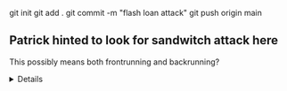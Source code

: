 git init
git add .
git commit -m "flash loan attack"
git push origin main

## Patrick hinted to look for sandwitch attack here

This possibly means both frontrunning and backrunning?

<details>
In a frontrunning scenario, an attacker tries to exploit information about a pending transaction by placing their own transaction ahead of it. In contrast, in a backrunning or sandwich attack, the attacker positions their transactions both before and after the target transaction. This can be done to capitalize on the expected price movement caused by the target transaction.

Both _frontrunning_ and _backrunning_ are types of transaction order manipulation that can occur in decentralized systems, particularly in blockchain networks where transactions are publicly visible before being confirmed in a block.

It's essential for participants in these systems to be aware of potential front and backrunning risks and employ strategies to mitigate them, such as using techniques like transaction batching or utilizing privacy features if available.

</details>
